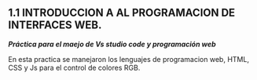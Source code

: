 ## 1.1 INTRODUCCION A AL PROGRAMACION DE INTERFACES WEB.

***Práctica para el maejo de Vs studio code y programación web***

En esta practica se manejaron los lenguajes de programacion web, HTML, CSS y Js para el control de colores RGB.
 
